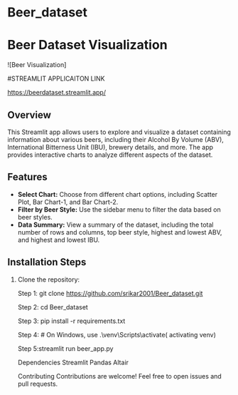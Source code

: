 # Beer_dataset
# Beer Dataset Visualization

![Beer Visualization]

#STREAMLIT APPLICAITON LINK 

https://beerdataset.streamlit.app/

## Overview

This Streamlit app allows users to explore and visualize a dataset containing information about various beers, including their Alcohol By Volume (ABV), International Bitterness Unit (IBU), brewery details, and more. The app provides interactive charts to analyze different aspects of the dataset.

## Features

- **Select Chart:** Choose from different chart options, including Scatter Plot, Bar Chart-1, and Bar Chart-2.
- **Filter by Beer Style:** Use the sidebar menu to filter the data based on beer styles.
- **Data Summary:** View a summary of the dataset, including the total number of rows and columns, top beer style, highest and lowest ABV, and highest and lowest IBU.


## Installation Steps

1. Clone the repository:

   
   Step 1: git clone https://github.com/srikar2001/Beer_dataset.git

   Step 2: cd Beer_dataset

   Step 3: pip install -r requirements.txt

   Step 4: # On Windows, use .\venv\Scripts\activate( activating venv)
   
   Step 5:streamlit run beer_app.py

   Dependencies
   Streamlit
   Pandas
   Altair



   Contributing
Contributions are welcome! Feel free to open issues and pull requests.






